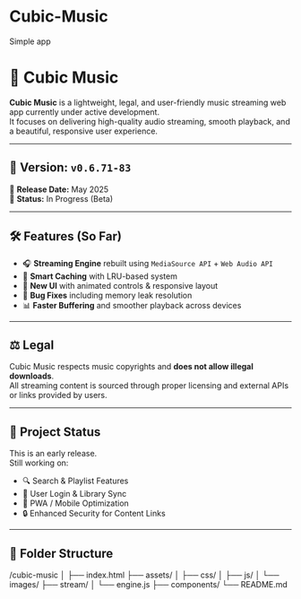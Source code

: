 # Cubic-Music
Simple app
# 🎵 Cubic Music

**Cubic Music** is a lightweight, legal, and user-friendly music streaming web app currently under active development.  
It focuses on delivering high-quality audio streaming, smooth playback, and a beautiful, responsive user experience.

---

## 🚀 Version: `v0.6.71-83`  
📅 **Release Date:** May 2025  
🔧 **Status:** In Progress (Beta)

---

## 🛠️ Features (So Far)
- 🎧 **Streaming Engine** rebuilt using `MediaSource API` + `Web Audio API`
- 🧠 **Smart Caching** with LRU-based system
- 🎨 **New UI** with animated controls & responsive layout
- 🐛 **Bug Fixes** including memory leak resolution
- 📊 **Faster Buffering** and smoother playback across devices

---

## ⚖️ Legal
Cubic Music respects music copyrights and **does not allow illegal downloads**.  
All streaming content is sourced through proper licensing and external APIs or links provided by users.

---

## 📍 Project Status
This is an early release.  
Still working on:
- 🔍 Search & Playlist Features
- 💾 User Login & Library Sync
- 📱 PWA / Mobile Optimization
- 🔒 Enhanced Security for Content Links

---

## 📂 Folder Structure

/cubic-music
│
├── index.html
├── assets/
│ ├── css/
│ ├── js/
│ └── images/
├── stream/
│ └── engine.js
├── components/
└── README.md
